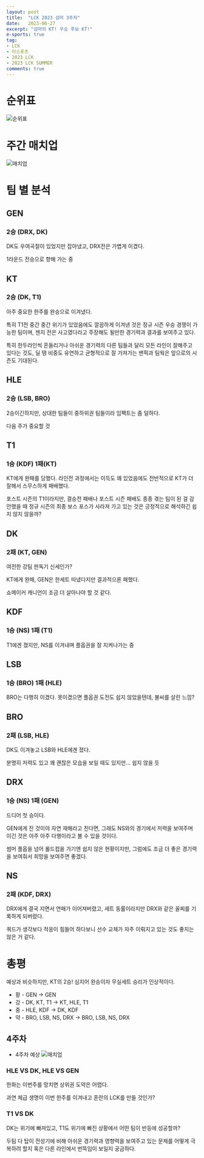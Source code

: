 ```yaml
---
layout: post
title:  "LCK 2023 섬머 3주차"
date:   2023-06-27
excerpt: "섬머의 KT! 우승 후보 KT!"
e-sports: true
tag:
- LCK
- 이스포츠
- 2023 LCK
- 2023 LCK SUMMER
comments: true
---
```


# 순위표

![순위표](../img/2023/lck/summer_week3.jpg)

# 주간 매치업

![매치업](../img/2023/lck/summer_week3_matchup.png)

# 팀 별 분석

## GEN

### 2승 (DRX, DK)

DK도 우여곡절이 있었지만 잡아냈고, DRX전은 가볍게 이겼다.

1라운드 전승으로 향해 가는 중

## KT

### 2승 (DK, T1)

아주 중요한 한주를 완승으로 이겨냈다.

특히 T1전 중간 중간 위기가 있었음에도 깔끔하게 이겨낸 것은 정규 시즌 우승 경쟁이 가능한 팀이며, 젠지 전은 사고였다라고 주장해도 될만한 경기력과 결과를 보여주고 있다.

특히 한두라인씩 흔들리거나 아쉬운 경기력의 다른 팀들과 달리 모든 라인이 잘해주고 있다는 것도, 딜 탱 비중도 유연하고 균형적으로 잘 가져가는 밴픽과 팀웍은 앞으로의 시즌도 기대된다.

## HLE

### 2승 (LSB, BRO)

2승이긴하지만, 상대한 팀들이 중하위권 팀들이라 임팩트는 좀 덜하다.

다음 주가 중요할 것

## T1

### 1승 (KDF) 1패(KT)

KT에게 완패를 당했다. 라인전 과정에서는 이득도 꽤 있었음에도 전반적으로 KT가 더 잘해서 스무스하게 패배했다.

포스트 시즌의 T1이라지만, 결승전 패배나 포스트 시즌 패배도 종종 겪는 팀이 된 걸 감안했을 때 정규 시즌의 최종 보스 포스가 사라져 가고 있는 것은 긍정적으로 해석하긴 쉽지 않지 않을까?

## DK

### 2패 (KT, GEN)

여전한 강팀 판독기 신세인가?

KT에게 완패, GEN은 한세트 따냈다지만 결과적으론 패했다.

쇼메이커 캐니언이 조금 더 살아나야 할 것 같다.

## KDF

### 1승 (NS) 1패 (T1)

T1에겐 졌지만, NS를 이겨내며 플옵권을 잘 지켜나가는 중

## LSB

### 1승 (BRO) 1패 (HLE)

BRO는 다행히 이겼다. 못이겼으면 플옵권 도전도 쉽지 않았을텐데, 불씨를 살린 느낌?

## BRO

### 2패 (LSB, HLE)

DK도 이겨놓고 LSB와 HLE에겐 졌다.

분명히 저력도 있고 꽤 괜찮은 모습을 보일 때도 있지만... 쉽지 않을 듯

## DRX

### 1승 (NS) 1패 (GEN)

드디어 첫 승이다.

GEN에게 진 것이야 자연 재해라고 친다면, 그래도 NS와의 경기에서 저력을 보여주며 이긴 것은 아주 아주 다행이라고 볼 수 있을 것이다.

썸머 플옵을 넘어 롤드컵을 가기엔 쉽지 않은 현황이지만, 그럼에도 조금 더 좋은 경기력을 보여줘서 희망을 보여주면 좋겠다.

## NS

### 2패 (KDF, DRX)

DRX에게 결국 지면서 연패가 이어져버렸고, 세트 동률이라지만 DRX와 같은 꼴찌를 기록하게 되버렸다.

쿼드가 생각보다 적응이 힘들어 하다보니 선수 교체가 자주 이뤄지고 있는 것도 좋지는 않은 거 같다.


# 총평

예상과 비슷하지만, KT의 2승! 심지어 완승이자 무실세트 승리가 인상적이다.

* 황 - GEN -> GEN
* 강 - DK, KT, T1 -> KT, HLE, T1
* 중 - HLE, KDF -> DK, KDF
* 약 - BRO, LSB, NS, DRX -> BRO, LSB, NS, DRX


## 4주차

* 4주차 예상
    ![매치업](../img/2023/lck/summer_week4_matchup.png)

### HLE VS DK, HLE VS GEN

한화는 이번주를 망치면 상위권 도약은 어렵다.

과연 체급 생명이 이번 한주를 이겨내고 혼란의 LCK를 만들 것인가?

### T1 VS DK

DK는 위기에 빠져있고, T1도 위기에 빠진 상황에서 어떤 팀이 반등에 성공할까?

두팀 다 탑이 전성기에 비해 아쉬운 경기력과 영향력을 보여주고 있는 문제를 어떻게 극복하려 할지 혹은 다른 라인에서 번뜩임이 보일지 궁금하다.